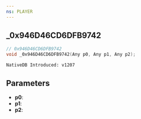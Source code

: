 ```yaml
---
ns: PLAYER
---
```

## _0x946D46CD6DFB9742

```c
// 0x946D46CD6DFB9742
void _0x946D46CD6DFB9742(Any p0, Any p1, Any p2);
```

```
NativeDB Introduced: v1207
```

## Parameters
* **p0**:
* **p1**:
* **p2**:
